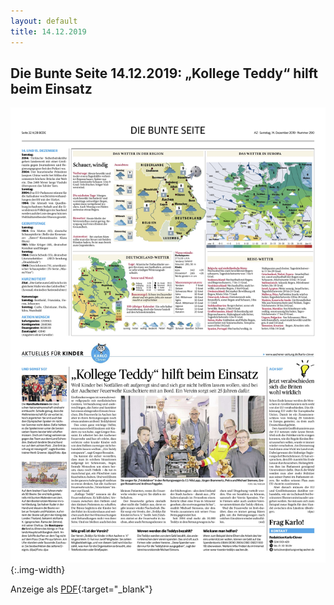 ```yaml
---
layout: default
title: 14.12.2019
---
```


## Die Bunte Seite 14.12.2019: „Kollege Teddy“ hilft beim Einsatz

![Kollege Teddy hilft beim Einsatz](/assets/25-jahre/bunte.jpg){:.img-width}

Anzeige als [PDF](/assets/25-jahre/bunte.pdf){:target="_blank"}
